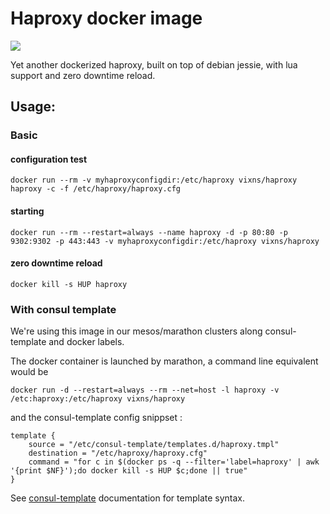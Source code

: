 # Haproxy docker image

[![](https://badge.imagelayers.io/vixns/haproxy:latest.svg)](https://imagelayers.io/?images=vixns/haproxy:latest 'Get your own badge on imagelayers.io')

Yet another dockerized haproxy, built on top of debian jessie, with lua support and zero downtime reload.

## Usage:

### Basic

#### configuration test

	docker run --rm -v myhaproxyconfigdir:/etc/haproxy vixns/haproxy haproxy -c -f /etc/haproxy/haproxy.cfg

#### starting

	docker run --rm --restart=always --name haproxy -d -p 80:80 -p 9302:9302 -p 443:443 -v myhaproxyconfigdir:/etc/haproxy vixns/haproxy
	
#### zero downtime reload

	docker kill -s HUP haproxy


### With consul template

We're using this image in our mesos/marathon clusters along consul-template and docker labels.

The docker container is launched by marathon, a command line equivalent would be
	
	docker run -d --restart=always --rm --net=host -l haproxy -v /etc:haproxy:/etc/haproxy vixns/haproxy

and the consul-template config snippset :

	template {
  		source = "/etc/consul-template/templates.d/haproxy.tmpl"
  		destination = "/etc/haproxy/haproxy.cfg"
  		command = "for c in $(docker ps -q --filter='label=haproxy' | awk '{print $NF}');do docker kill -s HUP $c;done || true"
	}

See [consul-template](https://github.com/hashicorp/consul-template) documentation for template syntax.
